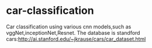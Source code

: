 # car-classification
Car classification using various cnn models,such as vggNet,inceptionNet,Resnet. The database is standford cars:http://ai.stanford.edu/~jkrause/cars/car_dataset.html
